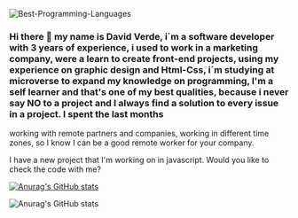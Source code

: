 ![Best-Programming-Languages](https://user-images.githubusercontent.com/99683363/173456626-2552e755-bd04-4af7-ac3a-ec9bdfc78304.jpg)


### Hi there 👋 my name is David Verde, i´m a software developer with 3 years of experience, i used to work in a marketing company, were a learn to create front-end projects, using my experience on graphic design and Html-Css, i´m studying at microverse to expand my knowledge on programming, I'm a self learner and that's one of my best qualities, because i never say NO to a project and I always find a solution to every issue in a project. I spent the last months 
working with remote partners and companies, working in different time zones, so I know I can be a good remote worker for your company.

I have a new project that I'm working on in javascript. Would you like to check the code with me?


[![Anurag's GitHub stats](https://github-readme-stats.vercel.app/api?username=David-Verde)](https://github.com/anuraghazra/github-readme-stats)

![Anurag's GitHub stats](https://github-readme-stats.vercel.app/api?username=David-Verde&show_icons=true&theme=radical)
